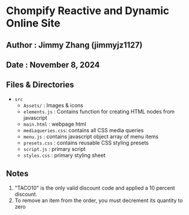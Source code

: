 # Chompify Reactive and Dynamic Online Site
## Author : Jimmy Zhang (jimmyjz1127)
## Date : November 8, 2024

## Files & Directories 
- `src` 
    - `Assets/`         : Images & icons 
    - `elements.js`     : Contains function for creating HTML nodes from javascript 
    - `main.html`       : webpage html 
    - `mediaqueries.css`: contains all CSS media queries
    - `menu.js`         : contains javascript object array of menu items 
    - `presets.css`     : contains reusable CSS styling presets 
    - `script.js`       : primary script 
    - `styles.css`      : primary styling sheet

## Notes
1. "TACO10" is the only valid discount code and applied a 10 percent discount.
2. To remove an item from the order, you must decrement its quantity to zero



